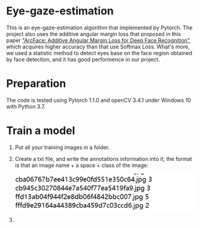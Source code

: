 # Eye-gaze-estimation
This is an eye-gaze-estimation algorithm that implemented by Pytorch. The project also uses the additive angular margin loss that proposed in this paper ["ArcFace: Additive Angular Margin Loss for Deep Face Recognition"](https://arxiv.org/abs/1801.07698), which acquires higher accuracy than that use Softmax Loss. What's more, we used a statistic method to detect eyes base on the face region obtained by face detection, and it has good performence in our project.

# Preparation
The code is tested using Pytorch 1.1.0 and openCV 3.4.1 under Windows 10 with Python 3.7.  

# Train a model
1. Put all your training images in a folder.
2. Create a txt file, and write the annotations information into it, the format is that an image name + a space + class of the image:

      ![](annotation.png)
      
3. 



